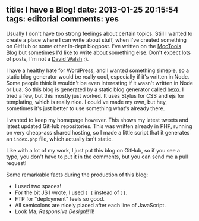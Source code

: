 title: I have a Blog!
date: 2013-01-25 20:15:54
tags: editorial
comments: yes
---

Usually I don't have too strong feelings about certain topics. Still I wanted
to create a place where I can write about stuff, when I've created something
on GitHub or some other in-dept blogpost. I've written on the
[MooTools Blog](http://mootools.net/blog/author/arian/) but sometimes I'd like
to write about something else. Don't expect lots of posts, I'm not a
[David Walsh](http://davidwalsh.name) ;).

I have a healthy hate for WordPress, and I wanted something simeple, so a
static blog generator would be really cool, especially if it's written in Node.
Some people think it wouldn't be even interesting if it wasn't written in
Node or Lua. So this blog is generated by a static blog generator called
[hexo](https://github.com/tommy351/hexo). I tried a few, but this mostly just
worked. It uses Stylus for CSS and ejs for templating, which is really nice.
I could've made my own, but hey, sometimes it's just better to
use something what's already there.

I wanted to keep my homepage however. This shows my latest tweets and latest
updated GitHub repositories. This was written already in PHP, running on very
cheap-ass shared hosting, so I made a little script that it generates an
`index.php` file, which actually isn't static.

Like with a lot of my work, I just put this blog on GitHub, so if you see a
typo, you don't have to put it in the comments, but you can send me a pull
request!

Some remarkable facts during the production of this blog:

- I used two spaces!
- For the bit JS I wrote, I used `) {` instead of `){`.
- FTP for "deployment" feels so good.
- All semicolons are nicely placed after each line of JavaScript.
- Look Ma, *Responsive Design*!!11!
